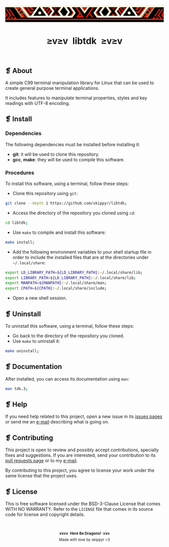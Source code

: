 <p align="center">
	<img alt="" src="assets/ornament.webp" />
</p>
<h1 align="center">≥v≥v&ensp;libtdk&ensp;≥v≥v</h1>
<p align="center">
	<img alt="" src="https://img.shields.io/github/license/skippyr/libtdk?style=plastic&label=%E2%89%A5%20license&labelColor=%2324130e&color=%23b8150d" />
	&nbsp;
	<img alt="" src="https://img.shields.io/github/v/tag/skippyr/libtdk?style=plastic&label=%E2%89%A5%20tag&labelColor=%2324130e&color=%23b8150d" />
	&nbsp;
	<img alt="" src="https://img.shields.io/github/commit-activity/t/skippyr/libtdk?style=plastic&label=%E2%89%A5%20commits&labelColor=%2324130e&color=%23b8150d" />
	&nbsp;
	<img alt="" src="https://img.shields.io/github/stars/skippyr/libtdk?style=plastic&label=%E2%89%A5%20stars&labelColor=%2324130e&color=%23b8150d" />
</p>

## ❡ About

A simple C99 terminal manipulation library for Linux that can be used to create general purpose terminal applications.

It includes features to manipulate terminal properties, styles and key readings with UTF-8 encoding.

## ❡ Install

### Dependencies

The following dependencies must be installed before installing it:

- **git**: it will be used to clone this repository.
- **gcc**, **make**: they will be used to compile this software.

### Procedures

To install this software, using a terminal, follow these steps:

- Clone this repository using `git`:

```sh
git clone --depth 1 https://github.com/skippyr/libtdk;
```

- Access the directory of the repository you cloned using `cd`:

```sh
cd libtdk;
```

- Use `make` to compile and install this software:

```sh
make install;
```

- Add the following environment variables to your shell startup file in order to include the installed files that are at the directories under `~/.local/share`:

```zsh
export LD_LIBRARY_PATH=${LD_LIBRARY_PATH}:~/.local/share/lib;
export LIBRARY_PATH=${LD_LIBRARY_PATH}:~/.local/share/lib;
export MANPATH=${MANPATH}:~/.local/share/man;
export CPATH=${CPATH}:~/.local/share/include;
```

- Open a new shell session.

## ❡ Uninstall

To uninstall this software, using a terminal, follow these steps:

- Go back to the directory of the repository you cloned.
- Use `make` to uninstall it:

```sh
make uninstall;
```

## ❡ Documentation

After installed, you can access its documentation using `man`:

```sh
man tdk.3;
```

## ❡ Help

If you need help related to this project, open a new issue in its [issues pages](https://github.com/skippyr/libtdk/issues) or send me an [e-mail](mailto:skippyr.developer@gmail.com) describing what is going on.

## ❡ Contributing

This project is open to review and possibly accept contributions, specially fixes and suggestions. If you are interested, send your contribution to its [pull requests page](https://github.com/skippyr/libtdk/pulls) or to my [e-mail](mailto:skippyr.developer@gmail.com).

By contributing to this project, you agree to license your work under the same license that the project uses.

## ❡ License

This is free software licensed under the BSD-3-Clause License that comes WITH NO WARRANTY. Refer to the `LICENSE` file that comes in its source code for license and copyright details.

&ensp;
<p align="center"><sup><strong>≥v≥v&ensp;Here Be Dragons!&ensp;≥v≥</strong><br />Made with love by skippyr <3</sup></p>
